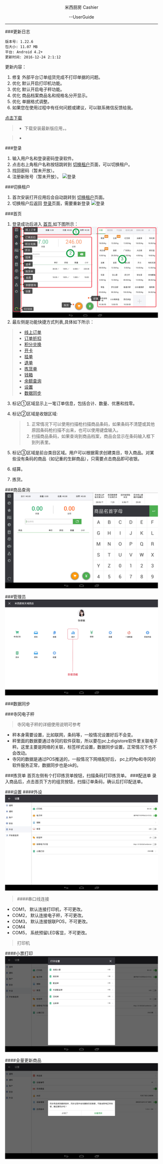 <center>米西厨房 Cashier 

--UserGuide</center>
******


###更新日志

	版本号: 1.22.6 
	包大小: 11.07 MB
	平台: Android 4.2+
	更新时间: 2016-12-24 2:1:12
更新内容：

1. 修复 外部平台订单组货完成不打印单据的问题。
2. 优化 默认开启打印机功能。
3. 优化 默认开启电子秤功能。
4. 优化 商品档案商品名和规格名分开显示。
5. 优化 单据格式调整。
4. 如果您在使用过程中有任何问题或建议，可以联系微信反馈给我。

	
[点击下载](https://beta.bugly.qq.com/ilzr "最新版本 v1.22.6.337")

> 
> * 下载安装最新版应用，。

> * 



###<a name="signin">登录</a>

1. 输入用户名和登录密码登录软件。
2. 点击右上角租户名称按钮跳转到 [切换租户](#hostserver)页面，可以切换租户。
3. 找回密码（暂未开放）。
4. 注册新账号（暂未开放）。
![登录](screenshot/001-登录.png '登录')

###<a name="hostserver">切换租户</a>

1. 首次安装打开应用后会自动跳转到 [切换租户](#hostserver)页面。
2. 切换租户后返回 [登录](#signin)页面，需要重新登录
![登录](screenshot/002-切换租户.png '切换租户')

###<a name="home">首页</a>

1. 登录成功后进入 [首页](#main),如下图所示：
![登录](003-首页.png '首页')
2. 最左侧是功能快捷方式列表,具体如下所示：
> * [线上订单](#signin)
> * [订单折扣](#signin)
> * [积分兑换](#signin)
> * [开卡](#signin)
> * [挂单](#signin)
> * [退单](#signin)
> * [拣货单](#signin)
> * [钱箱](#signin)
> * [余额查询](#signin)
> * [设置](#administrator)
> * [数据同步](#signin)


3. 标记①区域显示上一笔订单信息，包括合计、数量、优惠和找零。
4. 标记②区域是收银区域:
	> 1. 正常情况下可以使用扫描枪扫描商品条码，如果条码不清楚或其他原因条码枪扫描不出来，也可以使用键盘输入。
	> 2. 扫描商品条码，如果查询到商品档案，商品会显示在条码输入框下到列表里。
	
5. 标记③区域是前台类目区域。用户可以根据需求创建类目，导入商品。对某些没有条码的商品（如记重的生鲜商品），只需要点击商品即可收银。
6. 结算。
7. 拣货。

###<a name="querygoods">商品查询</a>
![商品查询](首页-商品查询.png '首页-商品查询')

###<a name="administrator">管理员</a>
![管理员](设置页面.png '管理员')

###<a name="data sync">数据同步</a>

###<a name="digi">寺冈电子秤</a>
> 寺冈电子秤的详细使用说明可参考[]()

* 秤本身需要设置，比如联网，条码等，一般情况设置好后不会变。
* 秤里面的数据要通过寺冈的软件获取，所以要在pc上digistore软件里关联电子秤。这里主要是网络的关联，标签样式设置，数据同步设置，正常情况下也不会改动。
* 寺冈的数据是通过POS推送的，一般情况下网络配好后，  pc上的ftp和寺冈的软件服务正常，数据同步也是ok的。

###拣货单
首页左侧有个打印拣货单按钮，扫描条码打印拣货单。
###配送单
录入商品后，点击首页下方的组货按钮，扫描订单条码，确认后打印配送单。

###<a name="settings">设置</a>
####<a name="peripheral">外设</a>
![外设](设置-外设.jpg '外设')
>####串口线连接

* COM1， 默认连接打印机，不可更改。
* COM2， 默认连接电子秤，不可更改。
* COM3， 默认连接银联POS，不可更改。
* COM4
* COM5， 系统预留LED客显，不可更改。

> 打印机



####<a name="peripheral">小票打印</a>
![小票打印](设置-外设-小票打印.png '小票打印')

####<a name="goods">全量更新商品</a>
![全量更新商品](设置-全量更新商品.png '小票打印')